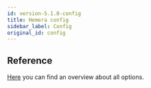 ```yaml
---
id: version-5.1.0-config
title: Hemera config
sidebar_label: Config
original_id: config
---
```


## Reference

[Here](https://github.com/hemerajs/hemera/blob/master/packages/hemera/lib/configScheme.js) you can find an overview about all options.
